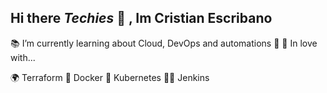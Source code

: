 ## Hi there <i>Techies</i> 🖖 , Im Cristian Escribano

📚 I’m currently learning about Cloud, DevOps and automations 🔭
💚 In love with...

🌍 Terraform
🐳 Docker
🚢 Kubernetes
🕵️‍♂️ Jenkins

<!--
**ced-labs/ced-labs** is a ✨ _special_ ✨ repository because its `README.md` (this file) appears on your GitHub profile.

Here are some ideas to get you started:


-->
